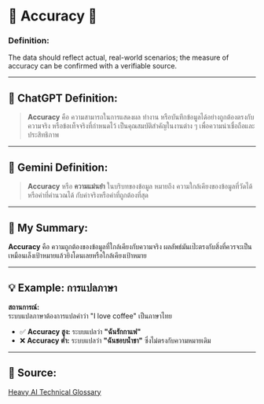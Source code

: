 # 🌟 **Accuracy** 🌟

### **Definition:**  
The data should reflect actual, real-world scenarios; the measure of accuracy can be confirmed with a verifiable source.

---

## 📌 **ChatGPT Definition:**
> **Accuracy** คือ ความสามารถในการแสดงผล ทำงาน หรือบันทึกข้อมูลได้อย่างถูกต้องตรงกับความจริง หรือข้อเท็จจริงที่กำหนดไว้ เป็นคุณสมบัติสำคัญในงานต่าง ๆ เพื่อความน่าเชื่อถือและประสิทธิภาพ

---

## 📌 **Gemini Definition:**
> **Accuracy** หรือ **ความแม่นยำ** ในบริบทของข้อมูล หมายถึง ความใกล้เคียงของข้อมูลที่วัดได้ หรือค่าที่คำนวณได้ กับค่าจริงหรือค่าที่ถูกต้องที่สุด

---

## 📝 **My Summary:**
**Accuracy** คือ ความถูกต้องของข้อมูลที่ใกล้เคียงกับความจริง ผลลัพธ์มันเป๊ะตรงกับสิ่งที่ควรจะเป็น เหมือนเล็งเป้าหมายแล้วยิงโดนเลยหรือใกล้เคียงเป้าหมาย

---

## 💡 **Example: การแปลภาษา**

**สถานการณ์:**  
ระบบแปลภาษาต้องการแปลคำว่า "I love coffee" เป็นภาษาไทย

- ✅ **Accuracy สูง:** ระบบแปลว่า **"ฉันรักกาแฟ"**
- ❌ **Accuracy ต่ำ:** ระบบแปลว่า **"ฉันชอบน้ำชา"** ซึ่งไม่ตรงกับความหมายเดิม

---

## 🔗 **Source:**
[Heavy AI Technical Glossary](https://www.heavy.ai/technical-glossary/data-quality)
